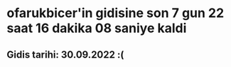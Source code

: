 # ofarukbicer'in gidisine son 7 gun 22 saat 16 dakika 08 saniye kaldi

## Gidis tarihi: 30.09.2022 :(